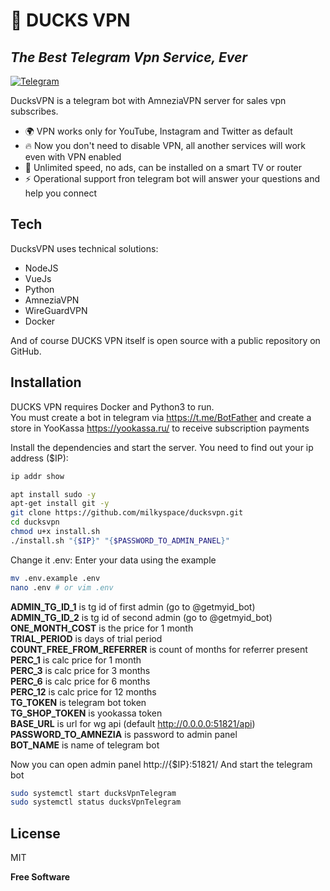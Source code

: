 # 🦆 DUCKS VPN
## _The Best Telegram Vpn Service, Ever_

[![Telegram](https://img.shields.io/badge/Telegram-2CA5E0?style=for-the-badge&logo=telegram&logoColor=white)](https://t.me/vpnducks_support)

DucksVPN is a telegram bot with AmneziaVPN server for sales vpn subscribes.

- 🌍 VPN works only for YouTube, Instagram and Twitter as default
- 🔥 Now you don't need to disable VPN, all another services will work even with VPN enabled
- 🚀 Unlimited speed, no ads, can be installed on a smart TV or router
- ⚡️ Operational support fron telegram bot will answer your questions and help you connect

## Tech

DucksVPN uses technical solutions:
- NodeJS
- VueJs
- Python
- AmneziaVPN
- WireGuardVPN
- Docker

And of course DUCKS VPN itself is open source with a public repository on GitHub.

## Installation

DUCKS VPN requires Docker and Python3 to run.\
You must create a bot in telegram via https://t.me/BotFather and create a store in YooKassa https://yookassa.ru/ to receive subscription payments

Install the dependencies and start the server.
You need to find out your ip address ($IP):
```sh
ip addr show
```

```sh
apt install sudo -y
apt-get install git -y
git clone https://github.com/milkyspace/ducksvpn.git
cd ducksvpn
chmod u+x install.sh
./install.sh "{$IP}" "{$PASSWORD_TO_ADMIN_PANEL}"
```

Change it .env: Enter your data using the example
```sh
mv .env.example .env
nano .env # or vim .env
```

**ADMIN_TG_ID_1** is tg id of first admin (go to @getmyid_bot)\
**ADMIN_TG_ID_2** is tg id of second admin  (go to @getmyid_bot)\
**ONE_MONTH_COST** is the price for 1 month\
**TRIAL_PERIOD** is days of trial period\
**COUNT_FREE_FROM_REFERRER** is count of months for referrer present\
**PERC_1** is calc price for 1 month\
**PERC_3** is calc price for 3 months\
**PERC_6** is calc price for 6 months\
**PERC_12** is calc price for 12 months\
**TG_TOKEN** is telegram bot token\
**TG_SHOP_TOKEN** is yookassa token\
**BASE_URL** is url for wg api (default http://0.0.0.0:51821/api) \
**PASSWORD_TO_AMNEZIA** is password to admin panel\
**BOT_NAME** is name of telegram bot

Now you can open admin panel http://{$IP}:51821/
And start the telegram bot

```sh
sudo systemctl start ducksVpnTelegram
sudo systemctl status ducksVpnTelegram
```


## License

MIT

**Free Software**
